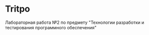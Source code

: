# Tritpo
Лабораторная работа №2 по предмету "Технологии разработки и тестирования программного обеспечения"
